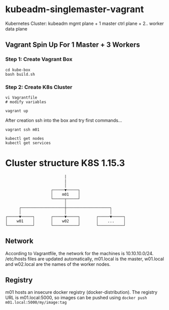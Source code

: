 # kubeadm-singlemaster-vagrant

Kubernetes Cluster: kubeadm mgmt plane + 1 master ctrl plane + 2.. worker data plane

## Vagrant Spin Up For 1 Master + 3 Workers

### Step 1: Create Vagrant Box

```shell script
cd kube-box
bash build.sh
```

### Step 2: Create K8s Cluster

```shell script
vi Vagrantfile    
# modify variables

vagrant up
```

After creation ssh into the box and try first commands...

```shell script
vagrant ssh m01

kubectl get nodes
kubectl get services

```


# Cluster structure K8S 1.15.3

```console
                          |
                          |    
                          │
                    ┌─────▼─────┐
                    │    m01    │
                    └─────┬─────┘
                          │
      ┌───────────────────┼───────────────────┐      
      │                   │                   │      
┌─────▼─────┐       ┌─────▼─────┐       ┌─────▼─────┐
│    w01    │       │    w02    │       │    ...    │
└───────────┘       └───────────┘       └───────────┘
```

## Network

According to Vagrantfile, the network for the machines is 10.10.10.0/24.
/etc/hosts files are updated automatically, m01.local is the master, w01.local and w02.local are
the names of the worker nodes.

## Registry

m01 hosts an insecure docker registry (docker-distribution).
The registry URL is m01.local:5000, so images can be pushed using
`docker push m01.local:5000/my/image:tag`
